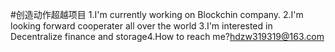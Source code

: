 #创造动作超越项目
1.I'm currently working on Blockchin company.
2.I'm looking forward
cooperater all over the world
3.I'm interested in Decentralize finance and storage4.How to reach me?hdzw319319@163.com
